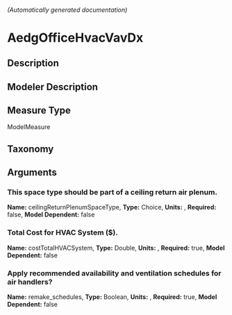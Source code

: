 

###### (Automatically generated documentation)

# AedgOfficeHvacVavDx

## Description


## Modeler Description


## Measure Type
ModelMeasure

## Taxonomy


## Arguments


### This space type should be part of a ceiling return air plenum.

**Name:** ceilingReturnPlenumSpaceType,
**Type:** Choice,
**Units:** ,
**Required:** false,
**Model Dependent:** false

### Total Cost for HVAC System ($).

**Name:** costTotalHVACSystem,
**Type:** Double,
**Units:** ,
**Required:** true,
**Model Dependent:** false

### Apply recommended availability and ventilation schedules for air handlers?

**Name:** remake_schedules,
**Type:** Boolean,
**Units:** ,
**Required:** true,
**Model Dependent:** false




